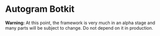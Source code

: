 # Autogram Botkit

**Warning:** At this point, the framework is very much in an alpha stage and many parts will be subject to change. Do not depend on it in production.

<!-- 
## Introduction


This library is not meant for simple bots or scripts that 

- 100% type annotations
- Usage of autocompletion is a must: Built using PyCharm and that's where it thrives

in these cases you will be better off using a Telegram client library directly.

### Why Botkit?

- Less repetitive code
- Declarative: Say what you want your application to do, not how to do it


## Features


## Roadmap

- At the moment, only Pyrogram is supported, but Botkit is architected in a way that it will eventually become library-agnostic, meaning that you will be able to use any Python library underneath it. -->